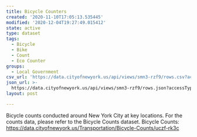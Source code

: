 ```yaml
---
title: Bicycle Counters
created: '2020-11-10T17:05:13.535445'
modified: '2020-12-04T19:27:49.015412'
state: active
type: dataset
tags:
  - Bicycle
  - Bike
  - Count
  - Eco Counter
groups:
  - Local Government
csv_url: 'https://data.cityofnewyork.us/api/views/smn3-rzf9/rows.csv?accessType=DOWNLOAD'
json_url: >-
  https://data.cityofnewyork.us/api/views/smn3-rzf9/rows.json?accessType=DOWNLOAD
layout: post

---
```

Bicycle counts conducted around New York City at key locations.  For the counts data, please refer to the Bicycle Counts dataset. 
Bicycle Counts: https://data.cityofnewyork.us/Transportation/Bicycle-Counts/uczf-rk3c
